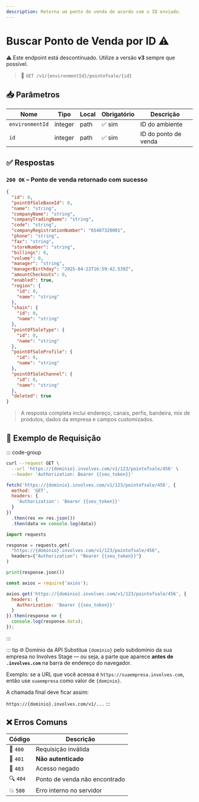 ```yaml
---
description: Retorna um ponto de venda de acordo com o ID enviado.
---
```


# Buscar Ponto de Venda por ID ⚠️

⚠️ Este endpoint está descontinuado. Utilize a versão **v3** sempre que possível.

> 🔗 `GET /v1/{environmentId}/pointofsale/{id}`


## 📥 Parâmetros

| Nome            | Tipo    | Local | Obrigatório | Descrição            |
| --------------- | ------- | ----- | ----------- | -------------------- |
| `environmentId` | integer | path  | ✅ sim       | ID do ambiente       |
| `id`            | integer | path  | ✅ sim       | ID do ponto de venda |


## ✅ Respostas

### `200 OK` – Ponto de venda retornado com sucesso

```json
{
  "id": 0,
  "pointOfSaleBaseId": 0,
  "name": "string",
  "companyName": "string",
  "companyTradingName": "string",
  "code": "string",
  "companyRegistrationNumber": "65487320001",
  "phone": "string",
  "fax": "string",
  "storeNumber": "string",
  "billings": 0,
  "volume": 0,
  "manager": "string",
  "managerBirthday": "2025-04-22T16:59:42.539Z",
  "amountCheckouts": 0,
  "enabled": true,
  "region": {
    "id": 0,
    "name": "string"
  },
  "chain": {
    "id": 0,
    "name": "string"
  },
  "pointOfSaleType": {
    "id": 0,
    "name": "string"
  },
  "pointOfSaleProfile": {
    "id": 0,
    "name": "string"
  },
  "pointOfSaleChannel": {
    "id": 0,
    "name": "string"
  },
  "deleted": true
}
```

> A resposta completa inclui endereço, canais, perfis, bandeira, mix de produtos, dados da empresa e campos customizados.


## 📘 Exemplo de Requisição

::: code-group

```bash [🟢 cURL]
curl --request GET \
  --url 'https://{dominio}.involves.com/v1/123/pointofsale/456' \
  --header 'Authorization: Bearer {{seu_token}}'
```

```js [🟡 JavaScript]
fetch('https://{dominio}.involves.com/v1/123/pointofsale/456', {
  method: 'GET',
  headers: {
    'Authorization': 'Bearer {{seu_token}}'
  }
})
  .then(res => res.json())
  .then(data => console.log(data))
```

```python [🔵 Python]
import requests

response = requests.get(
  "https://{dominio}.involves.com/v1/123/pointofsale/456",
  headers={"Authorization": "Bearer {{seu_token}}"}
)

print(response.json())
```

```js [🟣 Node.js]
const axios = require('axios');

axios.get('https://{dominio}.involves.com/v1/123/pointofsale/456', {
  headers: {
    Authorization: 'Bearer {{seu_token}}'
  }
}).then(response => {
  console.log(response.data);
});
```

:::


::: tip 🌐 Domínio da API
Substitua `{dominio}` pelo subdomínio da sua empresa no Involves Stage — ou seja, a parte que aparece **antes de `.involves.com`** na barra de endereço do navegador.

Exemplo: se a URL que você acessa é `https://suaempresa.involves.com`, então use `suaempresa` como valor de `{dominio}`.

A chamada final deve ficar assim:

`https://{dominio}.involves.com/v1/...`
:::


## ❌ Erros Comuns

| Código | Descrição                      |
|--------|--------------------------------|
| 🔴 `400`  | Requisição inválida            |
| 🔐 `401`  | **Não autenticado**            |
| 🚫 `403`  | Acesso negado                  |
| 🔍 `404`  | Ponto de venda não encontrado  |
| 💥 `500`  | Erro interno no servidor       |
